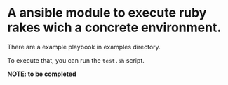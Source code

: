 # A ansible module to execute ruby rakes wich a concrete environment.

There are a example playbook in examples directory.

To execute that, you can run the ```test.sh``` script.

**NOTE: to be completed**
